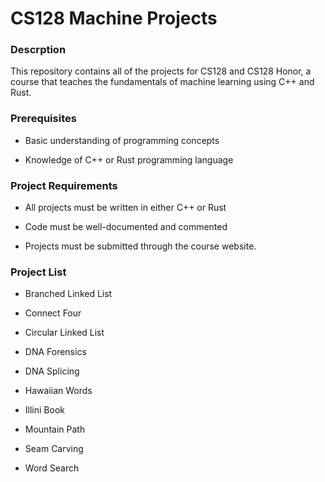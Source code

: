 <h1> CS128 Machine Projects </h1>


<h3> Descrption </h3>

This repository contains all of the projects for CS128 and CS128 Honor, a course that teaches the fundamentals of machine learning using C++ and Rust.

<h3> Prerequisites </h3>

  - Basic understanding of programming concepts
  
  - Knowledge of C++ or Rust programming language
  
<h3> Project Requirements </h3>

  - All projects must be written in either C++ or Rust
 
  - Code must be well-documented and commented
  
  - Projects must be submitted through the course website.


<h3> Project List </h3>

  - Branched Linked List
  
  - Connect Four
  
  - Circular Linked List
  
  - DNA Forensics           
  
  - DNA Splicing
  
  - Hawaiian Words
  
  - Illini Book
  
  - Mountain Path
  
  - Seam Carving

  - Word Search

